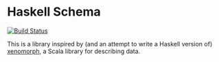 # Haskell Schema

[![Build Status](https://travis-ci.org/alonsodomin/haskell-schema.svg?branch=master)](https://travis-ci.org/alonsodomin/haskell-schema)

This is a library inspired by (and an attempt to write a Haskell version of) [xenomorph](https://github.com/nuttycom/xenomorph),
  a Scala library for describing data.